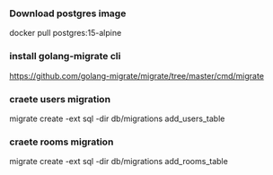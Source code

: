 
### Download postgres image
docker pull postgres:15-alpine

### install golang-migrate cli
https://github.com/golang-migrate/migrate/tree/master/cmd/migrate

### craete users migration
migrate create -ext sql -dir db/migrations add_users_table

### craete rooms migration
migrate create -ext sql -dir db/migrations add_rooms_table



